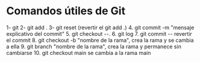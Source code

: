 # Comandos útiles de Git

1- git 
2- git add .
3- git reset (revertir el git add .)
4. git commit -m "mensaje explicativo del commit"
5. git checkout --.
6. git log
7. git commit -- revertir el commit
8. git checkout -b  "nombre de la rama", crea la rama y se cambia a ella
9. git branch "nombre de la rama", crea la rama y permanece sin cambiarse
10. git checkout main  se cambia a la rama main


